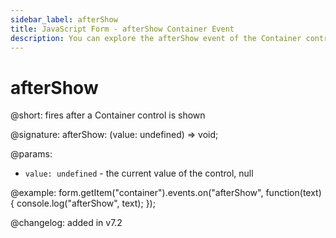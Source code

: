 ```yaml
---
sidebar_label: afterShow
title: JavaScript Form - afterShow Container Event 
description: You can explore the afterShow event of the Container control of Form in the documentation of the DHTMLX JavaScript UI library. Browse developer guides and API reference, try out code examples and live demos, and download a free 30-day evaluation version of DHTMLX Suite 7.
---
```


# afterShow

@short: fires after a Container control is shown

@signature: afterShow: (value: undefined) => void;

@params:
- `value: undefined` - the current value of the control, null

@example:
form.getItem("container").events.on("afterShow", function(text) {
    console.log("afterShow", text);
});

@changelog: added in v7.2
